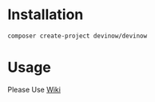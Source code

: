 # Installation
```
composer create-project devinow/devinow
```
# Usage
Please Use [Wiki](https://github.com/Devinow/devinow/wiki)
